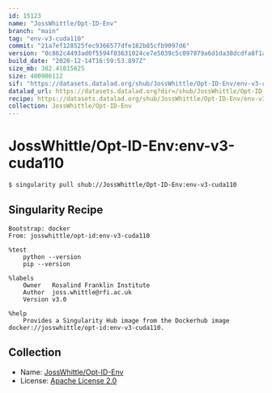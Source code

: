 ```yaml
---
id: 15123
name: "JossWhittle/Opt-ID-Env"
branch: "main"
tag: "env-v3-cuda110"
commit: "21a7ef128525fec9366577dfe182b85cfb9097d6"
version: "0c862c4493ad0f5594f03631024ce7e5039c5c097879a6d1da38dcdfa8f1af5a"
build_date: "2020-12-14T16:59:53.897Z"
size_mb: 382.41015625
size: 400986112
sif: "https://datasets.datalad.org/shub/JossWhittle/Opt-ID-Env/env-v3-cuda110/2020-12-14-21a7ef12-0c862c44/0c862c4493ad0f5594f03631024ce7e5039c5c097879a6d1da38dcdfa8f1af5a.sif"
datalad_url: https://datasets.datalad.org?dir=/shub/JossWhittle/Opt-ID-Env/env-v3-cuda110/2020-12-14-21a7ef12-0c862c44/
recipe: https://datasets.datalad.org/shub/JossWhittle/Opt-ID-Env/env-v3-cuda110/2020-12-14-21a7ef12-0c862c44/Singularity
collection: JossWhittle/Opt-ID-Env
---
```


# JossWhittle/Opt-ID-Env:env-v3-cuda110

```bash
$ singularity pull shub://JossWhittle/Opt-ID-Env:env-v3-cuda110
```

## Singularity Recipe

```singularity
Bootstrap: docker
From: josswhittle/opt-id:env-v3-cuda110

%test
    python --version
    pip --version

%labels
    Owner   Rosalind Franklin Institute
    Author  joss.whittle@rfi.ac.uk
    Version v3.0

%help
    Provides a Singularity Hub image from the Dockerhub image docker://josswhittle/opt-id:env-v3-cuda110.
```

## Collection

 - Name: [JossWhittle/Opt-ID-Env](https://github.com/JossWhittle/Opt-ID-Env)
 - License: [Apache License 2.0](https://api.github.com/licenses/apache-2.0)

